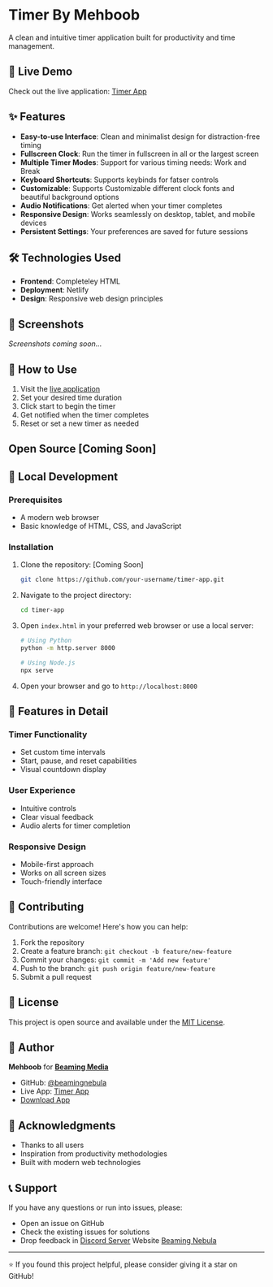 # Timer By Mehboob

A clean and intuitive timer application built for productivity and time management.

## 🚀 Live Demo

Check out the live application: [Timer App](https://timerbymehboob.netlify.app/)

## ✨ Features

- **Easy-to-use Interface**: Clean and minimalist design for distraction-free timing
-  **Fullscreen Clock**: Run the timer in fullscreen in all or the largest screen
- **Multiple Timer Modes**: Support for various timing needs: Work and Break
-  **Keyboard Shortcuts**: Supports keybinds for fatser controls
-   **Customizable**: Supports Customizable different clock fonts and beautiful background options
- **Audio Notifications**: Get alerted when your timer completes
- **Responsive Design**: Works seamlessly on desktop, tablet, and mobile devices
- **Persistent Settings**: Your preferences are saved for future sessions

## 🛠️ Technologies Used

- **Frontend**: Completeley HTML
- **Deployment**: Netlify
- **Design**: Responsive web design principles

## 📱 Screenshots

<!-- Add screenshots of your app here -->
*Screenshots coming soon...*

## 🎯 How to Use

1. Visit the [live application](https://timerbymehboob.netlify.app/)
2. Set your desired time duration
3. Click start to begin the timer
4. Get notified when the timer completes
5. Reset or set a new timer as needed

## Open Source  [Coming Soon]
## 🔧 Local Development

### Prerequisites

- A modern web browser
- Basic knowledge of HTML, CSS, and JavaScript

### Installation

1. Clone the repository:  [Coming Soon]
   ```bash
   git clone https://github.com/your-username/timer-app.git
   ```

2. Navigate to the project directory:
   ```bash
   cd timer-app
   ```

3. Open `index.html` in your preferred web browser or use a local server:
   ```bash
   # Using Python
   python -m http.server 8000
   
   # Using Node.js
   npx serve
   ```

4. Open your browser and go to `http://localhost:8000`

## 🌟 Features in Detail

### Timer Functionality
- Set custom time intervals
- Start, pause, and reset capabilities
- Visual countdown display

### User Experience
- Intuitive controls
- Clear visual feedback
- Audio alerts for timer completion

### Responsive Design
- Mobile-first approach
- Works on all screen sizes
- Touch-friendly interface

## 🤝 Contributing

Contributions are welcome! Here's how you can help:

1. Fork the repository
2. Create a feature branch: `git checkout -b feature/new-feature`
3. Commit your changes: `git commit -m 'Add new feature'`
4. Push to the branch: `git push origin feature/new-feature`
5. Submit a pull request

## 📝 License

This project is open source and available under the [MIT License](LICENSE).

## 👤 Author

**Mehboob** for **[Beaming Media](https://beamingmedia.netlify.app/)**
- GitHub: [@beamingnebula](https://github.com/beamingnebula)
- Live App: [Timer App](https://timerbymehboob.netlify.app/)
- [Download App](https://timerbymehboob.netlify.app/downloadpage.html)

## 🙏 Acknowledgments

- Thanks to all users
- Inspiration from productivity methodologies
- Built with modern web technologies

## 📞 Support

If you have any questions or run into issues, please:
- Open an issue on GitHub
- Check the existing issues for solutions
- Drop feedback in [Discord Server](https://discord.com/invite/CDAmXSaXQF/)
  Website [Beaming Nebula](https://beamingmedia.netlify.app/)

---

⭐ If you found this project helpful, please consider giving it a star on GitHub!

